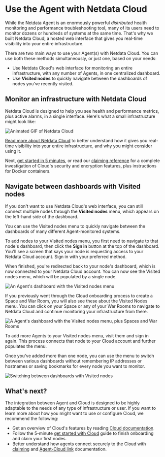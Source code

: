 <!--
---
title: "Use the Agent with Netdata Cloud"
date: 2020-05-04
custom_edit_url: https://github.com/netdata/netdata/edit/master/docs/agent-cloud.md
---
-->

# Use the Agent with Netdata Cloud

While the Netdata Agent is an enormously powerful _distributed_ health monitoring and performance troubleshooting tool,
many of its users need to monitor dozens or hundreds of systems at the same time. That's why we built Netdata Cloud, a
hosted web interface that gives you real-time visibility into your entire infrastructure.

There are two main ways to use your Agent(s) with Netdata Cloud. You can use both these methods simultaneously, or just
one, based on your needs:

-   Use Netdata Cloud's web interface for monitoring an entire infrastructure, with any number of Agents, in one
    centralized dashboard.
-   Use **Visited nodes** to quickly navigate between the dashboards of nodes you've recently visited.

## Monitor an infrastructure with Netdata Cloud

Netdata Cloud is designed to help you see health and performance metrics, plus active alarms, in a single interface.
Here's what a small infrastructure might look like:

![Animated GIF of Netdata
Cloud](https://user-images.githubusercontent.com/1153921/80828986-1ebb3b00-8b9b-11ea-957f-2c8d0d009e44.gif)

[Read more about Netdata Cloud](https://learn.netdata.cloud/docs/cloud/) to better understand how it gives you real-time
visibility into your entire infrastructure, and why you might consider using it.

Next, [get started in 5 minutes](https://learn.netdata.cloud/docs/cloud/get-started/), or read our [claiming
reference](/claim/README.md) for a complete investigation of Cloud's security and encryption features, plus instructions
for Docker containers.

## Navigate between dashboards with Visited nodes

If you don't want to use Netdata Cloud's web interface, you can still connect multiple nodes through the **Visited
nodes** menu, which appears on the left-hand side of the dashboard.

You can use the Visited nodes menu to quickly navigate between the dashboards of many different Agent-monitored systems.

To add nodes to your Visited nodes menu, you first need to navigate to that node's dashboard, then click the **Sign in**
button at the top of the dashboard. You'll see a screen that says your node is requesting access to your Netdata Cloud
account. Sign in with your preferred method.

When finished, you're redirected back to your node's dashboard, which is now connected to your Netdata Cloud account.
You can now see the Visited nodes menu, which will be populated by a single node.

![An Agent's dashboard with the Visited nodes
menu](https://user-images.githubusercontent.com/1153921/80830383-b6ba2400-8b9d-11ea-9eb2-379c7eccd22f.png)

If you previously went through the Cloud onboarding process to create a Space and War Room, you will also see these
about the Visited Nodes menu. You can click on your Space or any of your War Rooms to navigate to Netdata Cloud and
continue monitoring your infrastructure from there.

![A Agent's dashboard with the Visited nodes menu, plus Spaces and War
Rooms](https://user-images.githubusercontent.com/1153921/80830382-b6218d80-8b9d-11ea-869c-1170b95eeb4a.png)

To add more Agents to your Visited nodes menu, visit them and sign in again. This process connects that node to your
Cloud account and further populates the menu.

Once you've added more than one node, you can use the menu to switch between various dashboards without remembering IP
addresses or hostnames or saving bookmarks for every node you want to monitor.

![Switching between dashboards with Visited
nodes](https://user-images.githubusercontent.com/1153921/80831018-e158ac80-8b9e-11ea-882e-1d82cdc028cd.gif)

## What's next?

The integration between Agent and Cloud is designed to be highly adaptable to the needs of any type of infrastructure or
user. If you want to learn more about how you might want to use or configure Cloud, we recommend the following:

-   Get an overview of Cloud's features by reading [Cloud documentation](https://learn.netdata.cloud/docs/cloud/).
-   Follow the 5-minute [get started with Cloud](https://learn.netdata.cloud/docs/cloud/get-started/) guide to finish
    onboarding and claim your first nodes.
-   Better understand how agents connect securely to the Cloud with [claiming](/claim/README.md) and [Agent-Cloud
    link](/aclk/README.md) documentation.